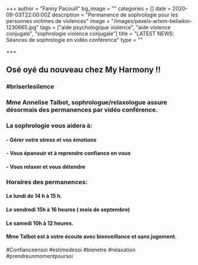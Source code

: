 +++
author = "Fanny Pacouill"
bg_image = ""
categories = []
date = 2020-09-03T22:00:00Z
description = "Permanence de sophrologie pour les personnes victimes de violences"
image = "/images/pexels-artem-beliaikin-1230665.jpg"
tags = ["aide psychologique violence", "aide violence conjugale", "sophrologie violence conjugale"]
title = "LATEST NEWS: Séances de sophrologie en vidéo conférence"
type = ""

+++
## **Osé oyé du nouveau chez My Harmony !!**

###  #briserlesilence

### Mme Annelise Talbot, **sophrologue/relaxologue assure désormais des permanences par vidéo conférence.**

### **La sophrologie vous aidera à:**

#### - Gérer votre stress et vos émotions

#### - Vous épanouir et à reprendre confiance en vous

#### - Vous relaxer et vous détendre

### **Horaires des permanences:**

#### Le lundi de 14 h à 15 h.

#### Le vendredi 15h à 16 heures ( mois de septembre)

#### Le samedi 10h à 12 heures.

#### **Mme Talbot est à votre écoute avec bienveillance et sans jugement.**

\#Confianceensoi #estimedesoi #bienetre #relaxation #prendreunmomentpoursoi